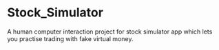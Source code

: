 # Stock_Simulator
 A human computer interaction project for stock simulator app which lets you practise trading with fake virtual money. 
